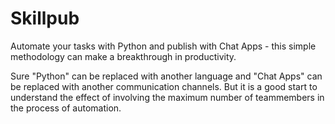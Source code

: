 # Skillpub

Automate your tasks with Python and publish with Chat Apps - this simple methodology can make a breakthrough in productivity.

Sure "Python" can be replaced with another language and "Chat Apps" can be replaced with another communication channels. But  it is a good start to understand the effect of involving the maximum number of teammembers in the process of automation. 
